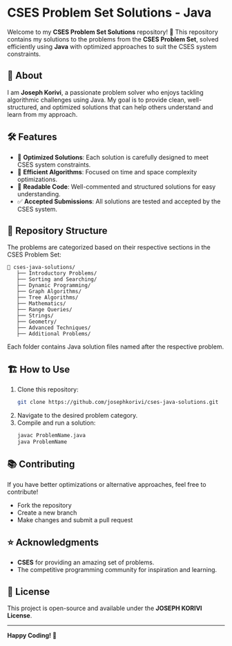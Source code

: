# CSES Problem Set Solutions - Java

Welcome to my **CSES Problem Set Solutions** repository! 🚀 This repository contains my solutions to the problems from the **CSES Problem Set**, solved efficiently using **Java** with optimized approaches to suit the CSES system constraints.

## 📌 About
I am **Joseph Korivi**, a passionate problem solver who enjoys tackling algorithmic challenges using Java. My goal is to provide clean, well-structured, and optimized solutions that can help others understand and learn from my approach.

## 🛠️ Features
- 📝 **Optimized Solutions**: Each solution is carefully designed to meet CSES system constraints.
- 🚀 **Efficient Algorithms**: Focused on time and space complexity optimizations.
- 📖 **Readable Code**: Well-commented and structured solutions for easy understanding.
- ✅ **Accepted Submissions**: All solutions are tested and accepted by the CSES system.

## 📂 Repository Structure
The problems are categorized based on their respective sections in the CSES Problem Set:
```
📁 cses-java-solutions/
   ├── Introductory Problems/
   ├── Sorting and Searching/
   ├── Dynamic Programming/
   ├── Graph Algorithms/
   ├── Tree Algorithms/
   ├── Mathematics/
   ├── Range Queries/
   ├── Strings/
   ├── Geometry/
   ├── Advanced Techniques/
   ├── Additional Problems/
```
Each folder contains Java solution files named after the respective problem.

## 🏗️ How to Use
1. Clone this repository:
   ```bash
   git clone https://github.com/josephkorivi/cses-java-solutions.git
   ```
2. Navigate to the desired problem category.
3. Compile and run a solution:
   ```bash
   javac ProblemName.java
   java ProblemName
   ```

## 📚 Contributing
If you have better optimizations or alternative approaches, feel free to contribute!
- Fork the repository
- Create a new branch
- Make changes and submit a pull request

## ⭐ Acknowledgments
- **CSES** for providing an amazing set of problems.
- The competitive programming community for inspiration and learning.

## 📝 License
This project is open-source and available under the **JOSEPH KORIVI License**.

---
**Happy Coding! 🚀**

